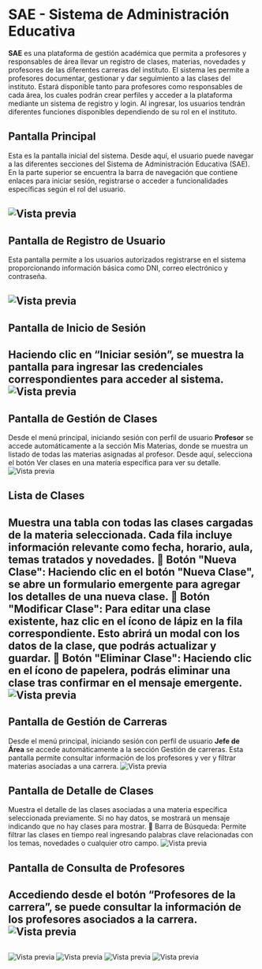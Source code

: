 # SAE - Sistema de Administración Educativa

**SAE** es una plataforma de gestión académica que permita a profesores y responsables de área llevar un registro de clases, materias, novedades y profesores de las diferentes carreras del instituto. 
El sistema les permite a profesores documentar, gestionar y dar seguimiento a las clases del instituto. Estará disponible tanto para profesores como responsables de cada área, los cuales podrán crear perfiles y acceder a la plataforma mediante un sistema de registro y login. Al ingresar, los usuarios tendrán diferentes funciones disponibles dependiendo de su rol en el instituto.

## Pantalla Principal
Esta es la pantalla inicial del sistema. Desde aquí, el usuario puede navegar a las diferentes secciones del Sistema 
de Administración Educativa (SAE). En la parte superior se encuentra la barra de navegación que contiene enlaces 
para iniciar sesión, registrarse o acceder a funcionalidades específicas según el rol del usuario.

![Vista previa](Documentacion/SRS%20-%20Archivos/imagesPreview/img1.jpg)
---
## Pantalla de Registro de Usuario
Esta pantalla permite a los usuarios autorizados registrarse en el sistema proporcionando información básica como 
DNI, correo electrónico y contraseña.

![Vista previa](Documentacion/SRS%20-%20Archivos/imagesPreview/img2.jpg)
--
## Pantalla de Inicio de Sesión
Haciendo clic en “Iniciar sesión”, se muestra la pantalla para ingresar las credenciales correspondientes para 
acceder al sistema.
![Vista previa](Documentacion/SRS%20-%20Archivos/imagesPreview/img3.jpg)
--
## Pantalla de Gestión de Clases
Desde el menú principal, iniciando sesión con perfil de usuario **Profesor** se accede automáticamente a la sección 
Mis Materias, donde se muestra un listado de todas las materias asignadas al profesor. 
Desde aquí, selecciona el botón Ver clases en una materia específica para ver su detalle.
![Vista previa](Documentacion/SRS%20-%20Archivos/imagesPreview/img4.jpg)

## Lista de Clases
Muestra una tabla con todas las clases cargadas de la materia seleccionada. Cada fila incluye información relevante 
como fecha, horario, aula, temas tratados y novedades.
 Botón "Nueva Clase": Haciendo clic en el botón "Nueva Clase", se abre un formulario emergente para agregar 
los detalles de una nueva clase.
 Botón "Modificar Clase": Para editar una clase existente, haz clic en el ícono de lápiz en la fila correspondiente. 
Esto abrirá un modal con los datos de la clase, que podrás actualizar y guardar.
 Botón "Eliminar Clase": Haciendo clic en el ícono de papelera, podrás eliminar una clase tras confirmar en el 
mensaje emergente.
![Vista previa](Documentacion/SRS%20-%20Archivos/imagesPreview/img5.jpg)
--

## Pantalla de Gestión de Carreras
Desde el menú principal, iniciando sesión con perfil de usuario **Jefe de Área** se accede automáticamente a la 
sección Gestión de carreras. Esta pantalla permite consultar información de los profesores y ver y filtrar materias 
asociadas a una carrera.
![Vista previa](Documentacion/SRS%20-%20Archivos/imagesPreview/img6.jpg)

## Pantalla de Detalle de Clases
Muestra el detalle de las clases asociadas a una materia específica seleccionada previamente.
Si no hay datos, se mostrará un mensaje indicando que no hay clases para mostrar.
 Barra de Búsqueda: Permite filtrar las clases en tiempo real ingresando palabras clave relacionadas con los 
temas, novedades o cualquier otro campo.
![Vista previa](Documentacion/SRS%20-%20Archivos/imagesPreview/img7.jpg)

## Pantalla de Consulta de Profesores
Accediendo desde el botón “Profesores de la carrera”, se puede consultar la información de los profesores 
asociados a la carrera.
![Vista previa](Documentacion/SRS%20-%20Archivos/imagesPreview/img8.jpg)
--

## 
![Vista previa](Documentacion/SRS%20-%20Archivos/imagesPreview/img9.jpg)
![Vista previa](Documentacion/SRS%20-%20Archivos/imagesPreview/img10.jpg)
![Vista previa](Documentacion/SRS%20-%20Archivos/imagesPreview/img11.jpg)
![Vista previa](Documentacion/SRS%20-%20Archivos/imagesPreview/img12.jpg)


